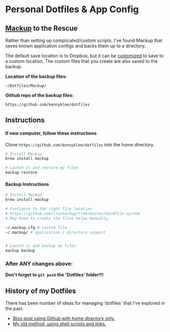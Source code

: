 # Personal Dotfiles & App Config

## [Mackup](https://github.com/lra/mackup) to the Rescue

Rather than setting up complicated/custom scripts, I've found Mackup that saves known application configs and backs them up to a directory.

The default save location is to Dropbox, but it can be [customized](https://github.com/lra/mackup/tree/master/doc#configuration) to save to a custom location.  The custom files that you create are also saved to the backup.

**Location of the backup files:**

`~/Dotfiles/Mackup/`

**Github repo of the backup files:**

`https://github.com/kennyklee/dotfiles`

## Instructions

#### If new computer, follow these instructions

Clone `https://github.com/kennyklee/dotfiles` into the home directory.

``` bash
# Install Mackup
brew install mackup

# Launch it and restore my files
mackup restore
```

#### Backup Instructions

``` bash
# Install Mackup
brew install mackup

# Configure to the right file location
# https://github.com/lra/mackup/tree/master/doc#file-system
# May have to create the files below manually.

~/.mackup.cfg # custom file
~/.mackup/ # application / directory support


# Launch it and backup my files
mackup backup
```

### After ANY changes above:

**Don't forget to `git push` the 'Dotfiles' folder!!!**

## History of my Dotfiles

There has been number of ideas for managing 'dotfiles' that I've explored in the past.

* [Blog post using Github with home directory only.](https://developer.atlassian.com/blog/2016/02/best-way-to-store-dotfiles-git-bare-repo/)
* [My old method, using shell scripts and links.](https://github.com/kennyklee/.dotfiles_old)
